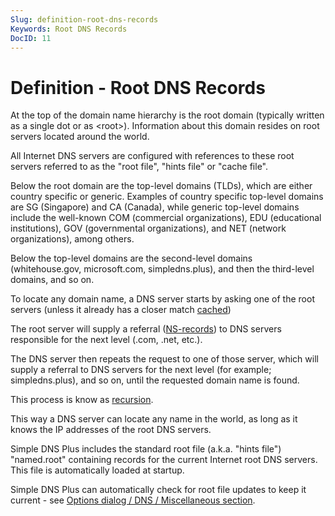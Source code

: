 ```yaml
---
Slug: definition-root-dns-records
Keywords: Root DNS Records
DocID: 11
---
```

# Definition - Root DNS Records

At the top of the domain name hierarchy is the root domain (typically written as a single dot or as \<root\>). Information about this domain resides on root servers located around the world.

All Internet DNS servers are configured with references to these root servers referred to as the "root file", "hints file" or "cache file".

Below the root domain are the top-level domains (TLDs), which are either country specific or generic. Examples of country specific top-level domains are SG (Singapore) and CA (Canada), while generic top-level domains include the well-known COM (commercial organizations), EDU (educational institutions), GOV (governmental organizations), and NET (network organizations), among others. 

Below the top-level domains are the second-level domains (whitehouse.gov, microsoft.com, simpledns.plus), and then the third-level domains, and so on.

To locate any domain name, a DNS server starts by asking one of the root servers (unless it already has a closer match [cached](df_cache.md))

The root server will supply a referral ([NS-records](rec_ns.md)) to DNS servers responsible for the next level (.com, .net, etc.).

The DNS server then repeats the request to one of those server, which will supply a referral to DNS servers for the next level (for example; simpledns.plus), and so on, until the requested domain name is found.

This process is know as [recursion](df_recursion.md).

This way a DNS server can locate any name in the world, as long as it knows the IP addresses of the root DNS servers.

Simple DNS Plus includes the standard root file (a.k.a. "hints file") "named.root" containing records for the current Internet root DNS servers. This file is automatically loaded at startup.

Simple DNS Plus can automatically check for root file updates to keep it current - see [Options dialog / DNS / Miscellaneous section](wd_opt_dnsmisc.md).
